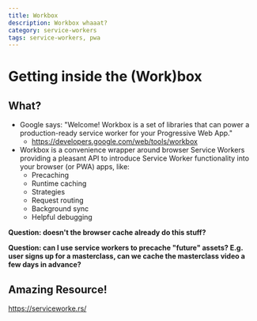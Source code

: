 ```yaml
---
title: Workbox
description: Workbox whaaat?
category: service-workers
tags: service-workers, pwa
---
```


# Getting inside the (Work)box

## What?
- Google says: "Welcome! Workbox is a set of libraries that can power a production-ready service worker for your Progressive Web App."
	- https://developers.google.com/web/tools/workbox
- Workbox is a convenience wrapper around browser Service Workers providing a pleasant API to introduce Service Worker functionality into your browser (or PWA) apps, like:
	- Precaching
	- Runtime caching
	- Strategies
	- Request routing
	- Background sync
	- Helpful debugging


**Question: doesn't the browser cache already do this stuff?**

**Question: can I use service workers to precache "future" assets? E.g. user signs up for a masterclass, can we cache the masterclass video a few days in advance?**

## Amazing Resource!
https://serviceworke.rs/